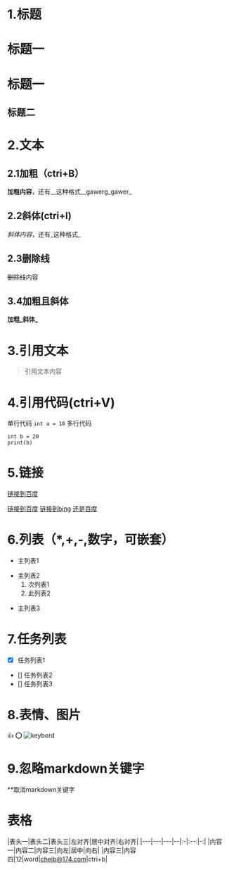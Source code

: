 # 1.标题
# 标题一
# 标题一 #
## 标题二

# 2.文本
## 2.1加粗（ctri+B）
**加粗内容**，还有__这种格式__gawerg_gawer_
## 2.2斜体(ctri+I)
*斜体内容*，还有_这种格式_
## 2.3删除线
~~删除线~~内容
## 3.4加粗且斜体
**加粗_斜体_**
# 3.引用文本
> 引用文本内容
# 4.引用代码(ctri+V)
单行代码
`int a = 10`
多行代码
```
int b = 20
print(b)
```

# 5.链接
[链接到百度](http://www.baidu.com "baidu")

[链接到百度][1]
[链接到bing][c2]
[还是百度][1]

[1]:https://www.baidu.com
[c2]:https://www.bing.com

# 6.列表（*,+,-,数字，可嵌套）
- 主列表1
* 主列表2
    1. 次列表1
    2. 此列表2
+ 主列表3

# 7.任务列表
- [X] 任务列表1
- [] 任务列表2
- [] 任务列表3

# 8.表情、图片
:+1:
:o:
![keybord](https://github.com/cjbgithub/Folder/blob/keybord.png "鼠标选中显示信息")

# 9.忽略markdown关键字
\*\*取消markdown关键字

# 表格
|表头一|表头二|表头三|左对齐|居中对齐|右对齐|
|---|---|---|--|:-|:--:|-:|
|内容一|内容二|内容三|向左|居中|向右|
|内容三|内容四|12|word|chejb@174.com|ctri+b|














